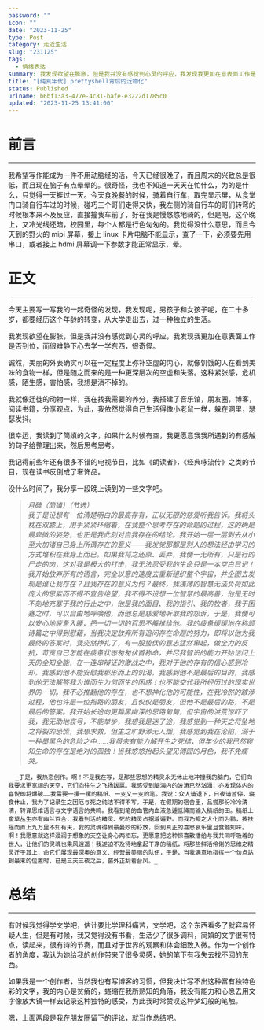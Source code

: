 ```yaml
---
password: ""
icon: ""
date: "2023-11-25"
type: Post
category: 走近生活
slug: "231125"
tags:
  - 情绪表达
summary: 我发现欲望在膨胀，但是我并没有感觉到心灵的呼应，我发现我更加在意表面工作是否到位，而很难静下心去学一学东西，很奇怪。
title: "[纯真年代] prettyshell背后的泛物化"
status: Published
urlname: b6bf13a3-477e-4c81-bafe-e3222d1785c0
updated: "2023-11-25 13:41:00"
---
```


# 前言

---

我希望写作能成为一件不用动脑经的活，今天已经很晚了，而且周末的兴致总是很低，而且现在脑子有点晕晕的。很奇怪，我也不知道一天天在忙什么，为的是什么，只觉得一天捱过一天。今天食晚餐的时候，骑着自行车，取完显示屏，从食堂门口骑自行车过的时候，碰巧三个哥们走得又快，我左侧的骑自行车的哥们转弯的时候根本来不及反应，直接撞我车前了，好在我是慢悠悠地骑的，但是吧，这个晚上，又冷光线还暗，校园里，每个人都是行色匆匆的。我觉得没什么意思，而且今天到的野火的 mipi 屏幕，接上 linux 卡片电脑不能显示，查了一下，必须要先用串口，或者接上 hdmi 屏幕调一下参数才能正常显示，晕。

# 正文

---

今天主要写一写我的一起奇怪的发现，我发现呢，男孩子和女孩子呢，在二十多岁，都要经历这个年龄的转变，从大学走出去，过一种独立的生活。

我发现欲望在膨胀，但是我并没有感觉到心灵的呼应，我发现我更加在意表面工作是否到位，而很难静下心去学一学东西，很奇怪。

诚然，美丽的外表确实可以在一定程度上弥补空虚的内心，就像饥饿的人在看到美味的食物一样，但是随之而来的是一种更深层次的空虚和失落。这种紧张感，危机感，陌生感，害怕感，我想是消不掉的。

我就像迁徙的动物一样，我在找我需要的养分，我搭建了音乐馆，朋友圈，博客，阅读书籍，分享观点，为此，我依然觉得自己生活得像小老鼠一样，躲在洞里，瑟瑟发抖。

很幸运，我读到了简嫃的文字，如果什么时候有空，我更愿意我我所遇到的有感触的句子给整理出来，然后思考思考。

我记得前些年还有很多不错的电视节目，比如《朗读者》，《经典咏流传》之类的节目，现在读书反倒成了奢饰品。

没什么时间了，我分享一段晚上读到的一些文字吧。

> _月碑（简嫃）（节选）  
>  我于是设想有一位清楚明白的最高存有，正以无限的慈爱听我告诉。我将头枕在双膝上，用手紧紧环缩着，在我整个思考存在的命题的过程，这的确是最卑微的姿势，也正是我此刻对自我存在的结论。我开始一层一层剥去从小至大加诸自己身上所谓存在的意义——我发觉那都是别人的想法经由学习的方式堆积在我身上而已。如果我将之还原、丢弃，我便一无所有，只是行的尸走的肉，这对我是极大的打击，我无法忍受我的生命只是一本空白日记！我开始放弃所有的语言，完全以意的速度去重新组织整个宇宙，并企图去发现是谁让我存在？且我存在的意义为何？最终，我浅薄的智慧无法负荷如此庞大的思索而不得不宣告绝望，我不得不设想一位智慧的最高善，他是无时不刻地充塞于我的行止之中，他是我的面目、我的指引、我的牧者，我于困蹇之时，可以自由地呼唤他，而他总是慈爱地听取我的怨诉，于是，我便可以安心地疲惫入睡，把一切一切的百思不解推给他。我的疲惫缓缓地在称颂诗篇之中得到慰藉，当我决定放弃所有追问存在命题的努力，即将以他为我最终的答案时，我突然挣扎了，有一股蛰伏的意志猛然窜起，做全力的反抗，苛责自己怎能在疲惫状态匆匆伏首称命，并尽我智识的能力开始诘问上天的全知全能，在一连串辩证的激战之中，我对于他的存有的信心感到冷却，我感到他不能安慰我那形而上的饥渴，我感到他不是最后的目的，我感到他无法解答我为谁而生为何而生的困惑！也不能交代我所经历过的现实世界的一切。我不必推翻他的存在，也不想神化他的可能性，在我冷然的跋涉过程，他也许是一位指路的朋友，且仅仅是朋友，但他不是最后的路，不是最后的答案。我开始长途向更黝黑幽深的思路匍匐，但宇宙的洪荒惊吓了我，我无助地哀号，不能举步，我想我是迷了途，我感觉到一种天之将坠地之将裂的恐慌，我想求救，但生之旷野渺无人烟，我感觉到我在沦陷，溺于一种墨黑色的危险之中……我虽未有能力解开生之死结，但年少的我已然窥知生命的存在是绝对的孤独！当我悠悠抬起头望见傅园的月色，我不免痛哭。_

      _于是，我热恋创作。啊！不是我在写，是那些思想的精灵永无休止地冲撞我的脑门，它们向我要求更宽阔的天空，它们向往生之飞扬跋扈。我感受到脑海内的波涛已然汹涌，亦发现体内的喜悦即将爆破……我需要一摞一摞的稿纸、一支又一支的笔。我说：众人请退下，日夜请暂停，寝食休止，我为了记录生之困厄与死之纯洁不得不写。于是，在假期的宿舍里，品尝那份冷冷清清，转译思维语言与文字语言的共鸣。我看到笔的血管内血液急遽低降而输入稿纸的田。稿纸上蛮草丛生亦有幽兰百合，我看到活的精灵、死的精灵占据着遍野。而我乃鲲之大化而为鹏，抟扶摇而直上九万里不知有天，我的灵魂得到最曼妙的舒放，回到真正的喜怒哀乐里且食髓知味。啊！我愿意就这样浸润于想象的天空让身心两相忘，更愿意把这种惊喜散播给与我共同呼吸着的世人，让他们的灵魂也乘风逍遥！我遂迫不及待地拿起干净的稿纸，将那些鲜活伶俐的思维之精灵迁于其上，命它们展现最深奥的意义、经营最美丽的队伍，于是，当我满意地指挥一个句点站到最末的位置时，已是三天三夜之后，窗外正刮着台风。_

# 总结

---

有时候我觉得学文学吧，估计要比学理科痛苦，文学吧，这个东西看多了就容易怀疑人生，但是有时候，我又觉得没有书看，生活少了很多调料，简嫃的文字很有特点，读起来，很有诗的节奏，而且对于世界的观察和体会细致入微。作为一个创作者的角度，我认为她给我的创作带来了很多灵感，她的笔下有我失去找不回的东西。

如果我是一个创作者，当然我也有写博客的习惯，但我决计写不出这种富有独特色彩的文字，我的内心是贫瘠的，蜷缩在我所熟知的角落，我没有能力和心愿去用文字像放大镜一样去记录这种独特的感受，为此我时常赞叹这种梦幻般的笔触。

嗯，上面两段是我在朋友圈留下的评论，就当作总结吧。
